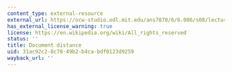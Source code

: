 ```yaml
---
content_type: external-resource
external_url: https://ocw-studio.odl.mit.edu/ans7870/6/6.006/s08/lecturenotes/dd_prog1.htm
has_external_license_warning: true
license: https://en.wikipedia.org/wiki/All_rights_reserved
status: ''
title: Document distance
uid: 31ac92c2-8c78-49b2-b4ca-bdf0123d9259
wayback_url: ''
---
```

